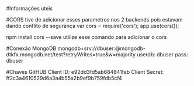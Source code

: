 #Informações uteis

#CORS
tive de adicionar esses parametros nos 2 backends pois estavam dando conflito de segurança
var cors = require('cors');
app.use(cors());

npm install cors --save
utilize esse comando para adicionar o cors

#Conexão MongoDB
mongodb+srv://dbuser:<password>@mongodb-dtkfx.mongodb.net/test?retryWrites=true&w=majority
userdb: dbuser
pass:   dbuser

#Chaves GitHUB
Client ID: e92dd3fd5ab684841feb
Client Secret: ff2c3a4610529d6a3a4b55a2b9ef9b759fdb5cf4